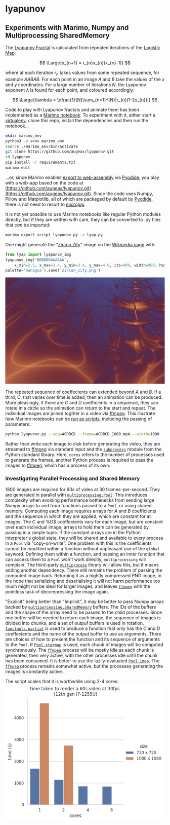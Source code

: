# lyapunov
## Experiments with Marimo, Numpy and Multiprocessing SharedMemory

The [Lyapunov Fractal](https://en.wikipedia.org/wiki/Lyapunov_fractal) is calculated
from repeated iterations of the [Logistic Map](https://en.wikipedia.org/wiki/Logistic_map):

$$ \Large{x_{n+1} = r_{n}x_{n}(x_{n}-1)} $$

where at each iteration $r_{n}$ takes values from some repeated sequence, for 
example $AABAB$. For each point in an image $A$ and $B$ take the values of
the $x$ and $y$ coordinates. For a large number of iterations $N$, the Lyapunov
exponent $\lambda$ is found for each point, and coloured accordingly:

$$ \Large{\lambda = \dfrac{1}{N}\sum_{n=1}^{N}|r_{n}(1-2x_{n})|} $$

Code to play with Lyapunov fractals and animate them has been implemented as a [Marimo notebook](https://marimo.io/).
To experiment with it, either start a [virtualenv](https://docs.python.org/3/library/venv.html),
clone this repo, install the dependencies and then run the notebook...

```bash
mkdir marimo_env
python3 -m venv marimo_env
source ./marimo_env/bin/activate
git clone https://github.com/augeas/lyapunov.git
cd lyapunov
pip install -r requirements.txt
marimo edit
```

...or, since Marimo enables [export to web-assembly](https://docs.marimo.io/guides/wasm/) via
[Pyodide](https://pyodide.org/en/stable/), you play with a web-app
based on the code at [https://github.com/augeas/lyapunov.git](https://github.com/augeas/lyapunov.git).
Since the code uses Numpy, Pillow and Matplotlib, all of which are packaged by default by [Pyodide](https://pyodide.org/en/stable/),
there is not need to resort to [micropip](https://micropip.pyodide.org/en/latest/project/usage.html).

It is not yet possible to use Marimo notebooks like regular Python modules directly, but if they are written
with care, they can be converted to .py files that *can* be imported:

```bash
marimo export script lyapunov.py -o lyap.py
```

One might generate the "[Zircon Zity](https://en.wikipedia.org/wiki/Lyapunov_fractal#/media/File:Lyapunov-fractal.png)"
image on the [Wikipedia page](https://en.wikipedia.org/wiki/Lyapunov_fractal) with:

```python
from lyap import lyapunov_img
lyapunov_img('BBBBBBAAAAAA',
    x_min=2.5, x_max=3.4, y_min=3.4, y_max=4.0, its=400, width=900, height=600,
palette='managua').save('zircon_zity.png')
```

![Zircon Zity](img/zircon_zity.png)

The repeated sequence of coeffecients can extended beyond $A$ and $B$. If a third,
$C$, that varies over time is added, then an animation can be produced. More pleasingly,
if there are $C$ and $D$ coefficients in a sequence, they can rotate in a circle so the
animation can return to the start and repeat. The individual images are joined togther
in a video via [ffmpeg](https://ffmpeg.org/). This illustrate how Marimo notebooks can
be [run as scripts](https://docs.marimo.io/guides/scripts/), including the passing of
parameters:

```bash
python lyapunov.py --seq=ACDBCD --fname=ACDBCD_1080.mp4 --width=1080  --height=1080 --xc 2.95 --yc 2.95 --rad=0.25 --pal twilight --cores=2
```

Rather than write each image to disk before generating the video, they are
streamed to [ffmpeg](https://ffmpeg.org/) via standard input and the
[`subprocess`](https://docs.python.org/3/library/subprocess.html) module from the Python
standard library. Here, `cores` refers to the number of processes used to generate the frames,
another Python process is required to pass the images to [ffmpeg](https://ffmpeg.org/),
which has a process of its own.

### Investigating Parallel Processing and Shared Memory

1800 images are required for 60s of video at 30 frames-per-second. They are
generated in parallel with
[`multiprocessing.Pool`](https://docs.python.org/3/library/multiprocessing.html#module-multiprocessing.pool).
This introduces complexity when avoiding performance bottlenecks from sending
large Numpy arrays to and from functions passed to a `Pool`, or using shared memory.
Computing each image requires arrays for $A$ and $B$ coefficients and the sequence in which
they are applied, which are constant for all images. The $C$ and %D$ coeffecients vary for
each image, but are constant over each individual image; arrays to hold them can be generated
by passing in a simple tuple. If the constant arrays are in the Python interpreter's
global state, they will be shared and available to every process in a `Pool`
via "copy-on-write". One problem with this is the coefficients cannot be modified
within a function without unpleasant use of the `global` keyword. Defining them within a
function, and passing an inner function that can access them to a `Pool` won't work
directly, `multiprocessing` will complain. The third-party
[`multiprocess`](https://pypi.org/project/multiprocess/) library will
allow this, but it means adding another dependency. There still remains the problem
of passing the computed image back. Returning it as a hightly compressed PNG image,
in the hope that serializing and deserialising it will not harm performance too much
might not be ideal for larger images, and leaves [`ffmpeg`](https://ffmpeg.org/) with the pointless task of
decompressing the image again.

"Explicit" being better than "Implicit", it may be better to pass Numpy arrays backed
by [`multiporcessing.SharedMemory`](https://docs.python.org/3/library/multiprocessing.shared_memory.html)
buffers. The IDs of the buffers and the shape of the array need to be passed to the child processes.
Since one buffer will be needed to return each image, the sequence of images is divided
into chunks, and a set of outpuf buffers is used in rotation.
[`functools.partial`](https://docs.python.org/3/library/functools.html#functools.partial)
is used to produce a function that only has the $C$ and $D$ coeffecients and the name of the 
output buffer to use as arguments. There are choices of how to present the function and its
sequence of arguments to the `Pool`. If
[`Pool.starmap`](https://docs.python.org/3/library/multiprocessing.html#multiprocessing.pool.Pool.starmap)
is used, each chunk of images will be computed synchronously. The [`ffmpeg`](https://ffmpeg.org/) process will be
mostly idle as each chunk is generated, then very active, with the other processes idle until
the chunk has been consumed. It is better to use the lazily-evaluated
[`Pool.imap`](https://docs.python.org/3/library/multiprocessing.html#multiprocessing.pool.Pool.imap).
The [`ffmpeg`](https://ffmpeg.org/) process remains somewhat active, but the processes generating
the images is constantly active.
 
The script scales that it is worthwhile using 2-4 cores:
![benchmarks](img/benchmark.png)
